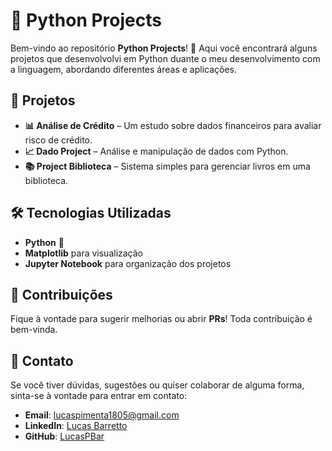 # 📂 Python Projects

Bem-vindo ao repositório **Python Projects**! 🚀 Aqui você encontrará alguns projetos que desenvolvolvi em Python duante o meu desenvolvimento com a linguagem, abordando diferentes áreas e aplicações.

## 📌 Projetos

- **📊 Análise de Crédito** – Um estudo sobre dados financeiros para avaliar risco de crédito.
- **📈 Dado Project** – Análise e manipulação de dados com Python.
- **📚 Project Biblioteca** – Sistema simples para gerenciar livros em uma biblioteca.

## 🛠 Tecnologias Utilizadas

- **Python** 🐍
- **Matplotlib** para visualização
- **Jupyter Notebook** para organização dos projetos

## 📌 Contribuições

Fique à vontade para sugerir melhorias ou abrir **PRs**! Toda contribuição é bem-vinda.

## 📧 Contato

Se você tiver dúvidas, sugestões ou quiser colaborar de alguma forma, sinta-se à vontade para entrar em contato:

- **Email**: lucaspimenta1805@gmail.com
- **LinkedIn**: [Lucas Barretto](www.linkedin.com/in/lucaspimentabarretto)
- **GitHub**: [LucasPBar](https://github.com/LucasPBar)


